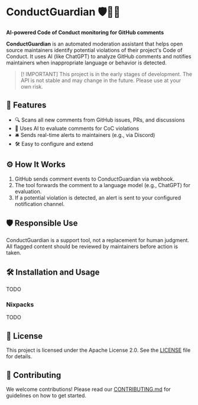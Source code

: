 # ConductGuardian 🛡🤬🤖
**AI-powered Code of Conduct monitoring for GitHub comments**

**ConductGuardian** is an automated moderation assistant that helps open source maintainers identify potential violations of their project's Code of Conduct.
It uses AI (like ChatGPT) to analyze GitHub comments and notifies maintainers when inappropriate language or behavior is detected.

> [! IMPORTANT]
> This project is in the early stages of development.
> The API is not stable and may change in the future.
> Please use at your own risk.

## 🚀 Features

- 🔍 Scans all new comments from GitHub issues, PRs, and discussions
- 🤖 Uses AI to evaluate comments for CoC violations
- 🛎️ Sends real-time alerts to maintainers (e.g., via Discord)
- 🛠️ Easy to configure and extend


## ⚙️ How It Works

1. GitHub sends comment events to ConductGuardian via webhook.
2. The tool forwards the comment to a language model (e.g., ChatGPT) for evaluation.
3. If a potential violation is detected, an alert is sent to your configured notification channel.

## 🛡️ Responsible Use

ConductGuardian is a support tool, not a replacement for human judgment.
All flagged content should be reviewed by maintainers before action is taken.

## 🛠️ Installation and Usage

TODO

### Nixpacks

TODO

## 📄 License

This project is licensed under the Apache License 2.0.
See the [LICENSE](LICENSE) file for details.

## 🤝 Contributing
We welcome contributions!
Please read our [CONTRIBUTING.md](CONTRIBUTING.md) for guidelines on how to get started.
